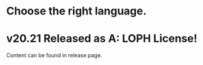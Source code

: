 # Choose the right language.

# v20.21 Released as A: LOPH License!
Content can be found in release page.
